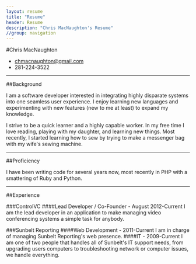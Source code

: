 ```yaml
---
layout: resume
title: "Resume"
header: Resume
description: "Chris MacNaughton's Resume"
//group: navigation
---
```

#Chris MacNaughton
- chmacnaughton@gmail.com
- 281-224-3522

----
##Background

I am a software developer interested in integrating highly disparate systems into one seamless user experience.  I enjoy learning new languages and experimenting with new features (new to me at least) to expand my knowledge.

I strive to be a quick learner and a highly capable worker.  In my free time I love reading, playing with my daughter, and learning new things.  Most recently, I started learning how to sew by trying to make a messenger bag with my wife's sewing machine.

----
##Proficiency

I have been writing code for several years now, most recently in PHP with a smattering of Ruby and Python.

----
##Experience


###ControlVC
####Lead Developer / Co-Founder - August 2012-Current
I am the lead developer in an application to make managing video conferencing systems a simple task for anybody.


###Sunbelt Reporting
####Web Development - 2011-Current
I am in charge of managing Sunbelt Reporting's web presence.
####IT - 2009-Current
I am one of two people that handles all of Sunbelt's IT support needs, from upgrading users computers to troubleshooting network or computer issues, we handle everything.
